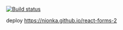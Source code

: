 [![Build status](https://ci.appveyor.com/api/projects/status/neb1rium82ag756e?svg=true)](https://ci.appveyor.com/project/nionka/react-forms-2)

deploy https://nionka.github.io/react-forms-2
